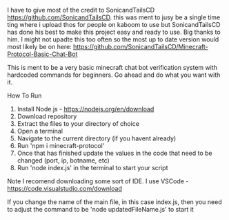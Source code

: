 I have to give most of the credit to SonicandTailsCD https://github.com/SonicandTailsCD. this was ment to jusy be a single time ting where i upload thos for people on kaboom to use but SonicandTailsCD has done his best to make this project easy and ready to use. Big thanks to him. I might not upadte this too often so the most up to date version would most likely be on here: https://github.com/SonicandTailsCD/Minecraft-Protocol-Basic-Chat-Bot

This is ment to be a very basic minecraft chat bot verification system with hardcoded commands for beginners. Go ahead and do what you want with it.

How To Run
1. Install Node.js - https://nodejs.org/en/download
2. Download repository
3. Extract the files to your directory of choice
4. Open a terminal
5. Navigate to the current directory (if you havent already)
6. Run 'npm i minecraft-protocol'
7. Once that has finished update the values in the code that need to be changed (port, ip, botname, etc)
8. Run 'node index.js' in the terminal to start your script

Note
I recomend downloading some sort of IDE. I use VSCode - https://code.visualstudio.com/download

If you change the name of the main file, in this case index.js, then you need to adjust the command to be 'node updatedFileName.js' to start it
